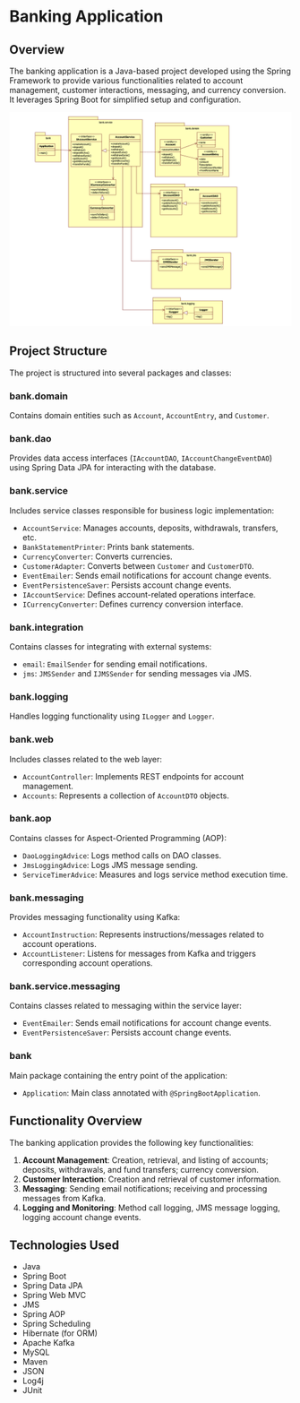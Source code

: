 # Banking Application

## Overview

The banking application is a Java-based project developed using the Spring Framework to provide various functionalities related to account management, customer interactions, messaging, and currency conversion. It leverages Spring Boot for simplified setup and configuration.

![Bank Application](domain.png)

## Project Structure

The project is structured into several packages and classes:

### bank.domain

Contains domain entities such as `Account`, `AccountEntry`, and `Customer`.

### bank.dao

Provides data access interfaces (`IAccountDAO`, `IAccountChangeEventDAO`) using Spring Data JPA for interacting with the database.

### bank.service

Includes service classes responsible for business logic implementation:

- `AccountService`: Manages accounts, deposits, withdrawals, transfers, etc.
- `BankStatementPrinter`: Prints bank statements.
- `CurrencyConverter`: Converts currencies.
- `CustomerAdapter`: Converts between `Customer` and `CustomerDTO`.
- `EventEmailer`: Sends email notifications for account change events.
- `EventPersistenceSaver`: Persists account change events.
- `IAccountService`: Defines account-related operations interface.
- `ICurrencyConverter`: Defines currency conversion interface.

### bank.integration

Contains classes for integrating with external systems:

- `email`: `EmailSender` for sending email notifications.
- `jms`: `JMSSender` and `IJMSSender` for sending messages via JMS.

### bank.logging

Handles logging functionality using `ILogger` and `Logger`.

### bank.web

Includes classes related to the web layer:

- `AccountController`: Implements REST endpoints for account management.
- `Accounts`: Represents a collection of `AccountDTO` objects.

### bank.aop

Contains classes for Aspect-Oriented Programming (AOP):

- `DaoLoggingAdvice`: Logs method calls on DAO classes.
- `JmsLoggingAdvice`: Logs JMS message sending.
- `ServiceTimerAdvice`: Measures and logs service method execution time.

### bank.messaging

Provides messaging functionality using Kafka:

- `AccountInstruction`: Represents instructions/messages related to account operations.
- `AccountListener`: Listens for messages from Kafka and triggers corresponding account operations.

### bank.service.messaging

Contains classes related to messaging within the service layer:

- `EventEmailer`: Sends email notifications for account change events.
- `EventPersistenceSaver`: Persists account change events.

### bank

Main package containing the entry point of the application:

- `Application`: Main class annotated with `@SpringBootApplication`.

## Functionality Overview

The banking application provides the following key functionalities:

1. **Account Management**: Creation, retrieval, and listing of accounts; deposits, withdrawals, and fund transfers; currency conversion.
2. **Customer Interaction**: Creation and retrieval of customer information.
3. **Messaging**: Sending email notifications; receiving and processing messages from Kafka.
4. **Logging and Monitoring**: Method call logging, JMS message logging, logging account change events.

## Technologies Used

- Java
- Spring Boot
- Spring Data JPA
- Spring Web MVC
- JMS
- Spring AOP
- Spring Scheduling
- Hibernate (for ORM)
- Apache Kafka
- MySQL
- Maven
- JSON
- Log4j
- JUnit

